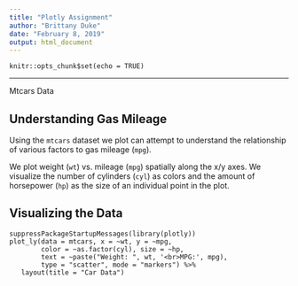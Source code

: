 ```yaml
---
title: "Plotly Assignment"
author: "Brittany Duke"
date: "February 8, 2019"
output: html_document
---
```


```{r setup, include=FALSE}
knitr::opts_chunk$set(echo = TRUE)
```

--- 
Mtcars Data

## Understanding Gas Mileage

Using the `mtcars` dataset we plot can attempt to understand the relationship of various factors to gas mileage (`mpg`). 
 
We plot weight (`wt`) vs. mileage (`mpg`) spatially along the x/y axes. 
We visualize the number of cylinders (`cyl`) as colors and the amount of horsepower (`hp`) as the size of an individual point in the plot.

## Visualizing the Data 
 
```{r plot, echo=FALSE} 
suppressPackageStartupMessages(library(plotly)) 
plot_ly(data = mtcars, x = ~wt, y = ~mpg,  
        color = ~as.factor(cyl), size = ~hp, 
        text = ~paste("Weight: ", wt, '<br>MPG:', mpg), 
        type = "scatter", mode = "markers") %>% 
   layout(title = "Car Data") 
``` 
